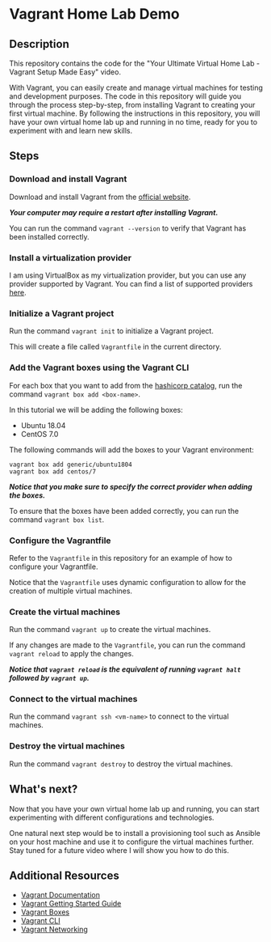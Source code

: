 # Vagrant Home Lab Demo

## Description

This repository contains the code for the "Your Ultimate Virtual Home Lab - Vagrant Setup Made Easy" video. 

With Vagrant, you can easily create and manage virtual machines for testing and development purposes. The code in this repository will guide you through the process step-by-step, from installing Vagrant to creating your first virtual machine. By following the instructions in this repository, you will have your own virtual home lab up and running in no time, ready for you to experiment with and learn new skills.

## Steps

### Download and install Vagrant

Download and install Vagrant from the [official website](https://developer.hashicorp.com/vagrant/downloads).

***Your computer may require a restart after installing Vagrant.***

You can run the command `vagrant --version` to verify that Vagrant has been installed correctly.

### Install a virtualization provider

I am using VirtualBox as my virtualization provider, but you can use any provider supported by Vagrant. You can find a list of supported providers [here](https://www.vagrantup.com/docs/providers/).

### Initialize a Vagrant project

Run the command `vagrant init` to initialize a Vagrant project.

This will create a file called `Vagrantfile` in the current directory.

### Add the Vagrant boxes using the Vagrant CLI

For each box that you want to add from the [hashicorp catalog](https://app.vagrantup.com/boxes/search), run the command `vagrant box add <box-name>`.

In this tutorial we will be adding the following boxes:

- Ubuntu 18.04
- CentOS 7.0

The following commands will add the boxes to your Vagrant environment:

```console
vagrant box add generic/ubuntu1804
vagrant box add centos/7
```

***Notice that you make sure to specify the correct provider when adding the boxes.***

To ensure that the boxes have been added correctly, you can run the command `vagrant box list`.

### Configure the Vagrantfile

Refer to the `Vagrantfile` in this repository for an example of how to configure your Vagrantfile.

Notice that the `Vagrantfile` uses dynamic configuration to allow for the creation of multiple virtual machines.

### Create the virtual machines

Run the command `vagrant up` to create the virtual machines.

If any changes are made to the `Vagrantfile`, you can run the command `vagrant reload` to apply the changes.

***Notice that `vagrant reload` is the equivalent of running `vagrant halt` followed by `vagrant up`.***

### Connect to the virtual machines

Run the command `vagrant ssh <vm-name>` to connect to the virtual machines.

### Destroy the virtual machines

Run the command `vagrant destroy` to destroy the virtual machines.

## What's next?

Now that you have your own virtual home lab up and running, you can start experimenting with different configurations and technologies.

One natural next step would be to install a provisioning tool such as Ansible on your host machine and use it to configure the virtual machines further. Stay tuned for a future video where I will show you how to do this.

## Additional Resources

- [Vagrant Documentation](https://www.vagrantup.com/docs)
- [Vagrant Getting Started Guide](https://www.vagrantup.com/docs/getting-started)
- [Vagrant Boxes](https://app.vagrantup.com/boxes/search)
- [Vagrant CLI](https://www.vagrantup.com/docs/cli)
- [Vagrant Networking](https://www.vagrantup.com/docs/networking)
